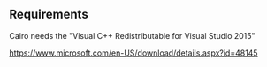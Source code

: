 ## Requirements

Cairo needs the "Visual C++ Redistributable for Visual Studio 2015"

https://www.microsoft.com/en-US/download/details.aspx?id=48145
